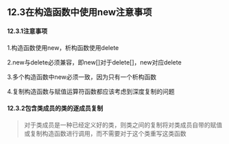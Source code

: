 ## 12.3在构造函数中使用new注意事项

#### 12.3.1注意事项

1.构造函数使用new，析构函数使用delete

2.new与delete必须兼容，即new[]对于delete[]，new对应delete

3.多个构造函数中new必须一致，因为只有一个析构函数

4.复制构造函数与赋值运算符函数都应该考虑到深度复制的问题



#### 12.3.2包含类成员的类的逐成员复制

> 对于类成员是一种已经定义好的类，则类之间的复制将对类成员自带的赋值或复制构造函数进行调用，而不需要对于这个类重写这类函数

